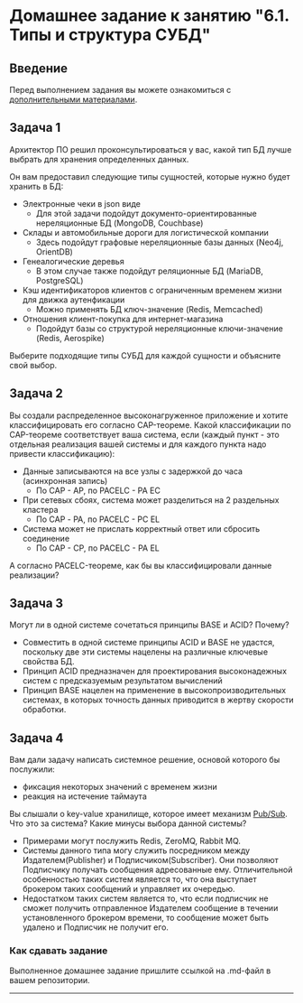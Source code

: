 # Домашнее задание к занятию "6.1. Типы и структура СУБД"

## Введение

Перед выполнением задания вы можете ознакомиться с 
[дополнительными материалами](https://github.com/netology-code/virt-homeworks/tree/master/additional/README.md).

## Задача 1

Архитектор ПО решил проконсультироваться у вас, какой тип БД 
лучше выбрать для хранения определенных данных.

Он вам предоставил следующие типы сущностей, которые нужно будет хранить в БД:

- Электронные чеки в json виде
    * Для этой задачи подойдут документо-ориентированные нереляционные БД (MongoDB, Couchbase)
- Склады и автомобильные дороги для логистической компании
    * Здесь подойдут графовые нереляционные базы данных (Neo4j, OrientDB)
- Генеалогические деревья
    * В этом случае также подойдут реляционные БД (MariaDB, PostgreSQL)
- Кэш идентификаторов клиентов с ограниченным временем жизни для движка аутенфикации
    * Можно применять БД ключ-значение (Redis, Memcached)
- Отношения клиент-покупка для интернет-магазина
    * Подойдут базы со структурой нереляционные ключи-значение (Redis, Aerospike)

Выберите подходящие типы СУБД для каждой сущности и объясните свой выбор.

## Задача 2

Вы создали распределенное высоконагруженное приложение и хотите классифицировать его согласно 
CAP-теореме. Какой классификации по CAP-теореме соответствует ваша система, если 
(каждый пункт - это отдельная реализация вашей системы и для каждого пункта надо привести классификацию):

- Данные записываются на все узлы с задержкой до часа (асинхронная запись)
    * По CAP - AP, по PACELC - PA EC
- При сетевых сбоях, система может разделиться на 2 раздельных кластера
    * По САР - PA, по PACELC - PC EL
- Система может не прислать корректный ответ или сбросить соединение
    * По CAP - CP, по PACELC - PA EL

А согласно PACELC-теореме, как бы вы классифицировали данные реализации?

## Задача 3

Могут ли в одной системе сочетаться принципы BASE и ACID? Почему?
  * Совместить в одной системе принципы ACID и BASE не удастся, поскольку две эти системы нацелены на различные ключевые свойства БД.
  * Принцип ACID предназначен для проектирования высоконадежных систем с предсказуемым результатом вычислений
  * Принцип BASE нацелен на применение в высокопроизводительных системах, в которых точность данных приводится в жертву скорости обработки. 

## Задача 4

Вам дали задачу написать системное решение, основой которого бы послужили:

- фиксация некоторых значений с временем жизни
- реакция на истечение таймаута

Вы слышали о key-value хранилище, которое имеет механизм [Pub/Sub](https://habr.com/ru/post/278237/). 
Что это за система? Какие минусы выбора данной системы?
  * Примерами могут послужить Redis, ZeroMQ, Rabbit MQ.
  * Системы данного типа могу служить посредником между Издателем(Publisher) и Подписчиком(Subscriber). Они позволяют Подписчику получать сообщения адресованные ему. Отличительной особенностью таких систем является то, что она выступает брокером таких сообщений и управляет их очередью.
  * Недостатком таких систем является то, что если подписчик не сможет получить отправленное Издателем сообщение в течении установленного брокером времени, то сообщение может быть удалено и Подписчик не получит его.

### Как cдавать задание

Выполненное домашнее задание пришлите ссылкой на .md-файл в вашем репозитории.

---
